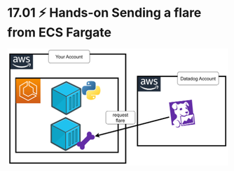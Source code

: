 # 17.01 ⚡ Hands-on Sending a flare from ECS Fargate

![](../imgs/d5a21845646f47de9779d328b2a5d354.png)
